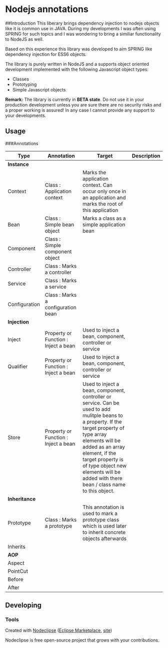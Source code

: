 # Nodejs annotations

##Introduction
This liberary brings dependency injection to nodejs objects like it is common use in JAVA.
During my developments I was often using SPRING for such topics and I was wondering to bring a similiar functionality to NodeJS as well. 

Based on this experience this library was developed to aim SPRING like dependency injection for ESS6 objects.

The library is purely written in NodeJS and a supports object oriented development implemented with the following Javascript object types:
- Classes
- Prototyping
- Simple Javascript objects

 **Remark:** The library is currently in **BETA state**. Do not use it in your production development unless you are sure there are no security risks
 and a proper working is assured! In any case I cannot provide any support to your developments.

## Usage

###Annotations

Type | Annotation | Target | Description
---- | ---------- | ------ | -----------
**Instance** | | |
 | Context | Class : Application context | Marks the application context. Can occur only once in an application and marks the root of this application
 | Bean | Class : Simple bean object | Marks a class as a simple application bean 
 | Component | Class : Simple component object | 
 | Controller | Class : Marks a controller | 
 | Service | Class : Marks a service | 
 | Configuration | Class : Marks a configuration bean | 
 **Injection** | | |
 | Inject | Property or Function : Inject a bean | Used to inject a bean, component, controller or service
 | Qualifier | Property or Function : Inject a bean | Used to inject a bean, component, controller or service
 | Store | Property or Function : Inject a bean | Used to inject a bean, component, controller or service. Can be used to add mulitple beans to a property. If the target property of type array elements will be added as an array element, if the target property is of type object new elements will be added with there bean / class name to this object. 
  **Inheritance** | | |
 | Prototype | Class : Marks a prototype | This annotation is used to mark a prototype class which is used later to inherit concrete objects afterwards 
 | Inherits | | 
  **AOP** | | |
 | Aspect | |   
 | PointCut | | 
 | Before | | 
 | After | |  



## Developing



### Tools

Created with [Nodeclipse](https://github.com/Nodeclipse/nodeclipse-1)
 ([Eclipse Marketplace](http://marketplace.eclipse.org/content/nodeclipse), [site](http://www.nodeclipse.org))   

Nodeclipse is free open-source project that grows with your contributions.
